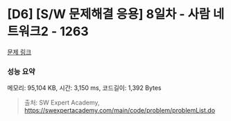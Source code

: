 # [D6] [S/W 문제해결 응용] 8일차 - 사람 네트워크2 - 1263 

[문제 링크](https://swexpertacademy.com/main/code/problem/problemDetail.do?contestProbId=AV18P2B6Iu8CFAZN) 

### 성능 요약

메모리: 95,104 KB, 시간: 3,150 ms, 코드길이: 1,392 Bytes



> 출처: SW Expert Academy, https://swexpertacademy.com/main/code/problem/problemList.do